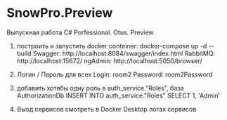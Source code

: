 # SnowPro.Preview
Выпускная работа C# Porfessional. Otus. Preview

1. построить и запустить docker conteiner: docker-compose up -d --build
   Swagger:   http://localhost:8084/swagger/index.html
   RabbitMQ:  http://localhost:15672/
   ngAdmin:   http://localhost:5050/browser/

2. Логин / Пароль для всех
   Login: room2
   Password: room2Password

3. добавить хотябы одну роль в auth_service."Roles", база AuthorizationDb
   INSERT INTO auth_service."Roles" SELECT 1, 'Admin'

4. Выод сервисов смотреть в Docker Desktop логах сервисов